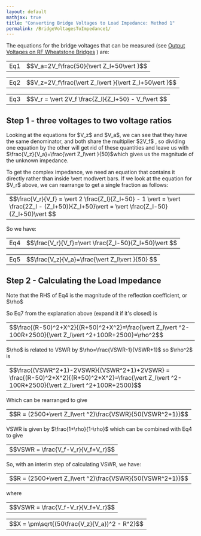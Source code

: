 ```yaml
---
layout: default
mathjax: true
title: "Converting Bridge Voltages to Load Impedance: Method 1"
permalink: /BridgeVoltagesToImpedance1/
---
```


The equations for the bridge voltages that can be measured (see [Output Voltages on RF Wheatstone Bridges](https://g1ojs.github.io/G1OJS-MR300-SARK100-Firmware/BridgeVoltages/) ) are:

  <div class='equation'>
    <table style='border:none;'><tr><td style='border:none;'>Eq1</td><td style='border:none;'>$$V_a=2V_f\frac{50}{\vert Z_l+50\vert }$$</td></tr></table>
  </div>
  <div class='equation'>
    <table style='border:none;'><tr><td style='border:none;'>Eq2</td><td style='border:none;'>$$V_z=2V_f\frac{\vert Z_l\vert }{\vert Z_l+50\vert }$$</td></tr></table>
  </div>
  <div class='equation'>
    <table style='border:none;'><tr><td style='border:none;'>Eq3</td><td style='border:none;'>$$V_r = \vert  2V_f \frac{Z_l}{Z_l+50} - V_f\vert $$</td></tr></table>
  </div>
  <div  style='clear:both'></div>


## Step 1 - three voltages to two voltage ratios
<p>Looking at the equations for $V_z$ and $V_a$, we can see that they have the same denominator, and both share the multiplier $2V_f$ , so dividing one equation by the other will get rid of these quantities and leave us with $\frac{V_z}{V_a}=\frac{\vert Z_l\vert }{50}$which gives us the magnitude of the unknown impedance. </p>

<p>To get the complex impedance, we need an equation that contains it directly rather than inside \vert mod\vert bars. 
  If we look at the equation for $V_r$ above, we can rearrange to get a single fraction as follows:</p>

<div class='equation'>
  <table style='border:none;'><tr><td style='border:none;'>$$\frac{V_r}{V_f} = \vert  2 \frac{Z_l}{Z_l+50} - 1 \vert  = \vert  \frac{2Z_l - (Z_l+50)}{Z_l+50}\vert  = \vert \frac{Z_l-50}{Z_l+50}\vert  $$</td></tr></table>
</div>
<div  style='clear:both'></div>

<p>So we have:</p>
<div class='equation'>
  <table style='border:none;'><tr><td style='border:none;'>Eq4</td><td style='border:none;'>$$\frac{V_r}{V_f}=\vert \frac{Z_l-50}{Z_l+50}\vert $$</td></tr></table>
</div>
<div class='equation'>
  <table style='border:none;'><tr><td style='border:none;'>Eq5</td><td style='border:none;'>$$\frac{V_z}{V_a}=\frac{\vert Z_l\vert }{50} $$</td></tr></table>
</div>
<div  style='clear:both'></div>


## Step 2 - Calculating the Load Impedance
  <p>Note that the RHS of Eq4 is the magnitude of the reflection coefficient, or $\rho$ </p>

  <p>So Eq7 from the explanation above (expand it if it's closed) is </p>
  <div class='equation'>
    <table style='border:none;'><tr><td style='border:none;'>$$\frac{(R-50)^2+X^2}{(R+50)^2+X^2}=\frac{\vert Z_l\vert ^2-100R+2500}{\vert Z_l\vert ^2+100R+2500}=\rho^2$$</td></tr></table>
  </div>
  <div  style='clear:both'></div>

  <p> $\rho$ is related to VSWR by $\rho=\frac{VSWR-1}{VSWR+1}$ so $\rho^2$ is </p>
   
  <div class='equation'>
    <table style='border:none;'><tr><td style='border:none;'>$$\frac{(VSWR^2+1)-2VSWR}{(VSWR^2+1)+2VSWR} = \frac{(R-50)^2+X^2}{(R+50)^2+X^2}=\frac{\vert Z_l\vert ^2-100R+2500}{\vert Z_l\vert ^2+100R+2500}$$</td></tr></table>
  </div>
  <div  style='clear:both'></div>

  <p>Which can be rearranged to give</p>

  <div class='equation'>
    <table style='border:none;'><tr><td style='border:none;'>$$R = (2500+\vert Z_l\vert ^2)\frac{VSWR}{50(VSWR^2+1)}$$</td></tr></table>
  </div>
  <div  style='clear:both'></div>

  <p>VSWR is given by $\frac{1+\rho}{1-\rho}$ which can be combined with Eq4 to give</p>

  <div class='equation'>
    <table style='border:none;'><tr><td style='border:none;'>$$VSWR = \frac{V_f-V_r}{V_f+V_r}$$</td></tr></table>
  </div>
  <div  style='clear:both'></div>

  <p> So, with an interim step of calculating VSWR, we have:</p>

</details>

<div class='equation'>
  <table style='border:none;'><tr><td style='border:none;'>$$R = (2500+\vert Z_l\vert ^2)\frac{VSWR}{50(VSWR^2+1)}$$</td></tr></table>
</div>
<div  style='clear:both'></div>

<p>where</p> 

<div class='equation'>
  <table style='border:none;'><tr><td style='border:none;'>$$VSWR = \frac{V_f-V_r}{V_f+V_r}$$</td></tr></table>
</div>
<div class='equation'>
  <table style='border:none;'><tr><td style='border:none;'>$$X = \pm\sqrt{(50\frac{V_z}{V_a})^2 - R^2}$$</td></tr></table>
</div>
<div  style='clear:both'></div>


